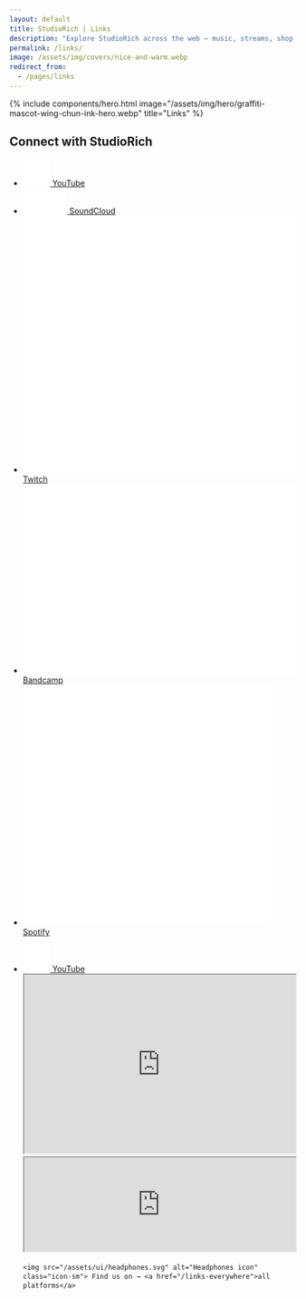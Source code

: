```yaml
---
layout: default
title: StudioRich | Links
description: "Explore StudioRich across the web – music, streams, shop, and more in one place."
permalink: /links/
image: /assets/img/covers/nice-and-warm.webp
redirect_from:
  - /pages/links
---
```


{% include components/hero.html
image="/assets/img/hero/graffiti-mascot-wing-chun-ink-hero.webp"
title="Links" %}

<div class="container">

  <section class="link-hub">
    <h2>Connect with StudioRich</h2>
<ul class="link-list no-bullets">
      <li>
        <a href="https://www.youtube.com/@Studio-Rich" target="_blank">
          <img src="/assets/img/logos/youtube.svg" alt="YouTube">
          <span>YouTube</span>
        </a>
      </li>
      <li>
        <a href="https://soundcloud.com/studiorich" target="_blank">
          <img src="/assets/img/logos/soundcloud.svg" alt="SoundCloud">
          <span>SoundCloud</span>
        </a>
      </li>
      <li>
        <a href="https://twitch.tv/studiorich" target="_blank">
          <img src="/assets/img/logos/twitch.svg" alt="Twitch">
          <span>Twitch</span>
        </a>
      </li>
      <li>
        <a href="https://studiorich.bandcamp.com" target="_blank">
          <img src="/assets/img/logos/bandcamp.svg" alt="Bandcamp">
          <span>Bandcamp</span>
        </a>
      </li>
      <li>
        <a href="https://open.spotify.com/artist/55NPQkvFCSFrE7eZuzlzqT" target="_blank">
          <img src="/assets/img/logos/spotify.svg" alt="Spotify">
          <span>Spotify</span>
        </a>
      </li>
    </ul>
  </section>

  <ul class="link-list no-bullets">
      <li>
        <a href="https://www.youtube.com/@Studio-Rich" target="_blank">
          <img src="/assets/img/logos/youtube.svg" alt="YouTube">
          <span>YouTube</span>
        </a>
      </li>

  <!-- Embeds -->
  <iframe width="100%" height="315"
    src="https://www.youtube.com/embed/videoseries?list=PL52xhhjGMqGb8xoVatUjepBeLIomu21DG" allowfullscreen></iframe>
  <iframe width="100%" height="166" scrolling="no"
    src="https://w.soundcloud.com/player/?url=https%3A//api.soundcloud.com/tracks/1970334771"></iframe>

    <img src="/assets/ui/headphones.svg" alt="Headphones icon" class="icon-sm"> Find us on → <a href="/links-everywhere">all platforms</a>

</div>
